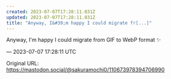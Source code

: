 ```yaml
---
created: 2023-07-07T17:28:11.031Z
updated: 2023-07-07T17:28:11.031Z
title: "Anyway, I&#39;m happy I could migrate fr[...]"
---
```


<p>Anyway, I&#39;m happy I could migrate from GIF to WebP format ✨</p>

&mdash; 2023-07-07 17:28:11 UTC

Original URL: https://mastodon.social/@sakuramochi0/110673978394706990
